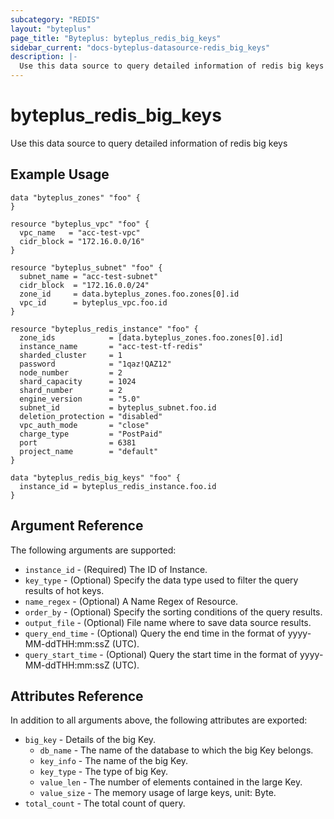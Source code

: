 ```yaml
---
subcategory: "REDIS"
layout: "byteplus"
page_title: "Byteplus: byteplus_redis_big_keys"
sidebar_current: "docs-byteplus-datasource-redis_big_keys"
description: |-
  Use this data source to query detailed information of redis big keys
---
```

# byteplus_redis_big_keys
Use this data source to query detailed information of redis big keys
## Example Usage
```hcl
data "byteplus_zones" "foo" {
}

resource "byteplus_vpc" "foo" {
  vpc_name   = "acc-test-vpc"
  cidr_block = "172.16.0.0/16"
}

resource "byteplus_subnet" "foo" {
  subnet_name = "acc-test-subnet"
  cidr_block  = "172.16.0.0/24"
  zone_id     = data.byteplus_zones.foo.zones[0].id
  vpc_id      = byteplus_vpc.foo.id
}

resource "byteplus_redis_instance" "foo" {
  zone_ids            = [data.byteplus_zones.foo.zones[0].id]
  instance_name       = "acc-test-tf-redis"
  sharded_cluster     = 1
  password            = "1qaz!QAZ12"
  node_number         = 2
  shard_capacity      = 1024
  shard_number        = 2
  engine_version      = "5.0"
  subnet_id           = byteplus_subnet.foo.id
  deletion_protection = "disabled"
  vpc_auth_mode       = "close"
  charge_type         = "PostPaid"
  port                = 6381
  project_name        = "default"
}

data "byteplus_redis_big_keys" "foo" {
  instance_id = byteplus_redis_instance.foo.id
}
```
## Argument Reference
The following arguments are supported:
* `instance_id` - (Required) The ID of Instance.
* `key_type` - (Optional) Specify the data type used to filter the query results of hot keys.
* `name_regex` - (Optional) A Name Regex of Resource.
* `order_by` - (Optional) Specify the sorting conditions of the query results.
* `output_file` - (Optional) File name where to save data source results.
* `query_end_time` - (Optional) Query the end time in the format of yyyy-MM-ddTHH:mm:ssZ (UTC).
* `query_start_time` - (Optional) Query the start time in the format of yyyy-MM-ddTHH:mm:ssZ (UTC).

## Attributes Reference
In addition to all arguments above, the following attributes are exported:
* `big_key` - Details of the big Key.
    * `db_name` - The name of the database to which the big Key belongs.
    * `key_info` - The name of the big Key.
    * `key_type` - The type of big Key.
    * `value_len` - The number of elements contained in the large Key.
    * `value_size` - The memory usage of large keys, unit: Byte.
* `total_count` - The total count of query.


